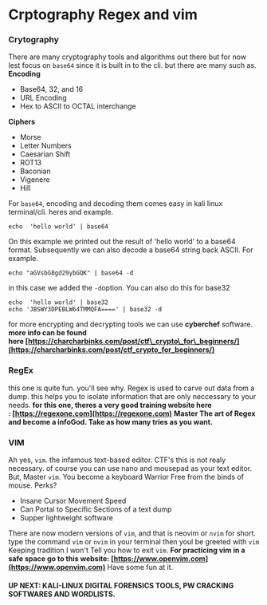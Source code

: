 # Crptography Regex and vim

### **Crytography**

There are many cryptography tools and algorithms out there but for now lest focus on `base64` since it is built in to the cli. but there are many such as.
**Encoding**

* Base64, 32, and 16
* URL Encoding
* Hex to ASCII to OCTAL interchange

**Ciphers**

* Morse
* Letter Numbers
* Caesarian Shift
* ROT13
* Baconian
* Vigenere
* Hill

For `base64`, encoding and decoding them comes easy in kali linux terminal/cli.
heres and example.

```
echo  'hello world' | base64
```

On this example we printed out the result of 'hello world' to a base64 format.
Subsequently we can also decode a base64 string back ASCII. For example.

```
echo "aGVsbG8gd29ybGQK" | base64 -d
```

in this case we added the `-d`option.
You can also do this for base32

```
echo  'hello world' | base32
echo 'JBSWY3DPEBLW64TMMQFA====' | base32 -d
```

for more encrypting and decrypting tools we can use **cyberchef** software.
**more info can be found here [https://charcharbinks.com/post/ctf\_crypto\_for\_beginners/](https://charcharbinks.com/post/ctf_crypto_for_beginners/)**

### **RegEx**

this one is quite fun. you'll see why.
Regex is used to carve out data from a dump. this helps you to isolate information that are only neccessary to your needs.
**for this one, theres a very good training website here : [https://regexone.com](https://regexone.com)**
**Master The art of Regex and become a infoGod. Take as how many tries as you want.**

### **VIM**

Ah yes, `vim`. the infamous text-based editor. CTF's this is not realy necessary. of course you can use nano and mousepad as your text editor. But, Master `vim`. You become a keyboard Warrior Free from the binds of mouse.
Perks?

* Insane Cursor Movement Speed
* Can Portal to Specific Sections of a text dump
* Supper lightweight software

There are now modern versions of `vim`, and that is neovim or `nvim` for short.
type the command `vim` or `nvim` in your terminal then youl be greeted with `vim`
Keeping tradition I won't Tell you how to exit `vim`.
**For practicing vim in a safe space go to this website: [https://www.openvim.com](https://www.openvim.com)**
Have some fun at it.

#### UP NEXT: KALI-LINUX DIGITAL FORENSICS TOOLS, PW CRACKING SOFTWARES AND WORDLISTS.